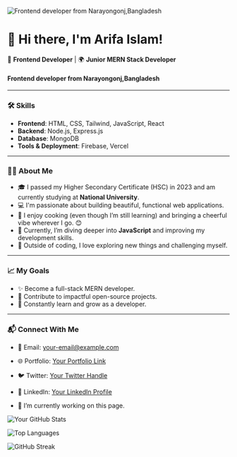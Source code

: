 
![ Frontend developer from Narayongonj,Bangladesh](https://i.ibb.co/f44scvK/github.jpg)
# 👋 Hi there, I'm Arifa Islam!

🌟 **Frontend Developer** | 🌍 **Junior MERN Stack Developer**
####  Frontend developer from Narayongonj,Bangladesh
---

### 🛠 **Skills**
- **Frontend**: HTML, CSS, Tailwind, JavaScript, React
- **Backend**: Node.js, Express.js
- **Database**: MongoDB
- **Tools & Deployment**: Firebase, Vercel

---

### 👩‍🎓 **About Me**
- 🎓 I passed my Higher Secondary Certificate (HSC) in 2023 and am currently studying at **National University**.
- 💻 I'm passionate about building beautiful, functional web applications.
- 🍳 I enjoy cooking (even though I’m still learning) and bringing a cheerful vibe wherever I go. 😊
- 🌱 Currently, I’m diving deeper into **JavaScript** and improving my development skills.
- 🧩 Outside of coding, I love exploring new things and challenging myself.

---

### 📈 **My Goals**
- ✨ Become a full-stack MERN developer.
- 🚀 Contribute to impactful open-source projects.
- 📖 Constantly learn and grow as a developer.

---

### 📬 **Connect With Me**
- 💌 Email: [your-email@example.com](mailto:your-email@example.com)
- 🌐 Portfolio: [Your Portfolio Link](#)
- 🐦 Twitter: [Your Twitter Handle](#)
- 🔗 LinkedIn: [Your LinkedIn Profile](#)

- 🔭 I’m currently working on this page.

![Your GitHub Stats](https://github-readme-stats.vercel.app/api?username=minajarifa&show_icons=true&theme=radical)



![Top Languages](https://github-readme-stats.vercel.app/api/top-langs/?username=minajarifa&theme=radical)




![GitHub Streak](https://streak-stats.demolab.com?user=minajarifa&theme=radical)


